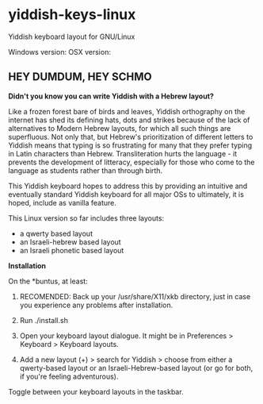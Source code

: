 yiddish-keys-linux
==================

Yiddish keyboard layout for GNU/Linux

Windows version:
OSX version:


HEY DUMDUM, HEY SCHMO 
---------------------
**Didn't you know you can write Yiddish with a Hebrew layout?**


Like a frozen forest bare of birds and leaves, Yiddish orthography on the internet 
has shed its defining hats, dots and strikes because of the lack of alternatives 
to Modern Hebrew layouts, for which all such things are superfluous. Not only that, 
but Hebrew's prioritization of different letters to Yiddish means that typing is so
frustrating for many that they prefer typing in Latin characters than Hebrew. 
Transliteration hurts the language - it prevents the development of litteracy, 
especially for those who come to the language as students rather than through birth.

This Yiddish keyboard hopes to address this by providing an intuitive and eventually
standard Yiddish keyboard for all major OSs to ultimately, it is hoped, include 
as vanilla feature.

This Linux version so far includes three layouts:

  * a qwerty based layout
  * an Israeli-hebrew based layout
  * an Israeli phonetic based layout

**Installation**

On the *buntus, at least:

 1) RECOMENDED: Back up your /usr/share/X11/xkb directory, just in case you experience any problems after installation.
   
 2) Run ./install.sh
  
 3) Open your keyboard layout dialogue. It might be in Preferences > Keyboard > Keyboard layouts.
 
 4) Add a new layout (+) > search for Yiddish > choose from either a qwerty-based layout or an Israeli-Hebrew-based layout (or go for both, if you're feeling adventurous).
 
 Toggle between your keyboard layouts in the taskbar.
